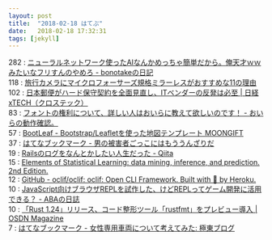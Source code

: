 ```yaml
---
layout: post
title:  "2018-02-18 はてぶ"
date:   2018-02-18 17:32:31
tags: [jekyll]
---
```

282 : <a href='http://bonotake.hatenablog.com/entry/2018/02/18/000928' target='_blank'>ニューラルネットワーク使ったAIなんかめっちゃ簡単だから。俺天才ｗｗみたいなフリすんのやめろ - bonotakeの日記</a>  
118 : <a href='https://dent-sweden.com/travel-tips/camera/micro-43' target='_blank'>旅行カメラにマイクロフォーサーズ規格ミラーレスがおすすめな11の理由</a>  
102 : <a href='http://tech.nikkeibp.co.jp/it/atcl/column/14/346926/012701285/' target='_blank'>日本郵便がハード保守契約を全面見直し、ITベンダーの反発は必至 | 日経 xTECH（クロステック）</a>  
83 : <a href='http://blog.weep.jp/entry/2018/02/17/221037' target='_blank'>フォントの権利について、詳しい人はおいらに教えて欲しいのです！ - おいらの動作確認。</a>  
57 : <a href='https://www.moongift.jp/2018/02/bootleaf-bootstrapleaflet%E3%82%92%E4%BD%BF%E3%81%A3%E3%81%9F%E5%9C%B0%E5%9B%B3%E3%83%86%E3%83%B3%E3%83%97%E3%83%AC%E3%83%BC%E3%83%88/' target='_blank'>BootLeaf - Bootstrap/Leafletを使った地図テンプレート MOONGIFT</a>  
37 : <a href='http://b.hatena.ne.jp/entry/s/anond.hatelabo.jp/20180218021901' target='_blank'>はてなブックマーク - 男の被害者ごっこにはもううんざりだ</a>  
19 : <a href='https://qiita.com/thr3a/items/b921ef73d871dac299eb' target='_blank'>Railsのログをなんとかしたい人生だった - Qiita</a>  
15 : <a href='https://web.stanford.edu/~hastie/ElemStatLearn/' target='_blank'>Elements of Statistical Learning: data mining, inference, and prediction. 2nd Edition.</a>  
12 : <a href='https://github.com/oclif/oclif' target='_blank'>GitHub - oclif/oclif: oclif: Open CLI Framework. Built with 💜 by Heroku.</a>  
10 : <a href='http://aba.hatenablog.com/entry/2018/02/17/195212' target='_blank'>JavaScript向けブラウザREPLを試作した、けどREPLってゲーム開発に活用できる？ - ABAの日誌</a>  
10 : <a href='https://mag.osdn.jp/18/02/17/163000' target='_blank'>「Rust 1.24」リリース、コード整形ツール「rustfmt」をプレビュー導入 | OSDN Magazine</a>  
7 : <a href='http://b.hatena.ne.jp/entry/finalvent.cocolog-nifty.com/fareastblog/2018/02/post-4fac.html' target='_blank'>はてなブックマーク - 女性専用車両について考えてみた: 極東ブログ</a>  
